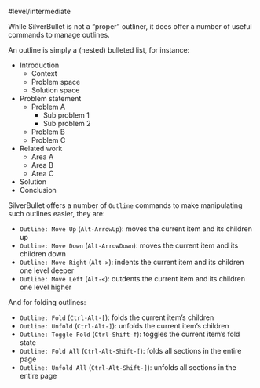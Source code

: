 #level/intermediate

While SilverBullet is not a “proper” outliner, it does offer a number of useful commands to manage outlines.

An outline is simply a (nested) bulleted list, for instance:

* Introduction
  * Context
  * Problem space
  * Solution space
* Problem statement
  * Problem A
    * Sub problem 1
    * Sub problem 2
  * Problem B
  * Problem C
* Related work
  * Area A
  * Area B
  * Area C
* Solution
* Conclusion

SilverBullet offers a number of `Outline` commands to make manipulating such outlines easier, they are:

* `Outline: Move Up` (`Alt-ArrowUp`): moves the current item and its children up
* `Outline: Move Down` (`Alt-ArrowDown`): moves the current item and its children down
* `Outline: Move Right` (`Alt->`): indents the current item and its children one level deeper
* `Outline: Move Left` (`Alt-<`): outdents the current item and its children one level higher

And for folding outlines:

* `Outline: Fold` (`Ctrl-Alt-[`): folds the current item’s children
* `Outline: Unfold` (`Ctrl-Alt-]`): unfolds the current item’s children
* `Outline: Toggle Fold` (`Ctrl-Shift-f`): toggles the current item’s fold state
* `Outline: Fold All` (`Ctrl-Alt-Shift-[`): folds all sections in the entire page
* `Outline: Unfold All` (`Ctrl-Alt-Shift-]`): unfolds all sections in the entire page
